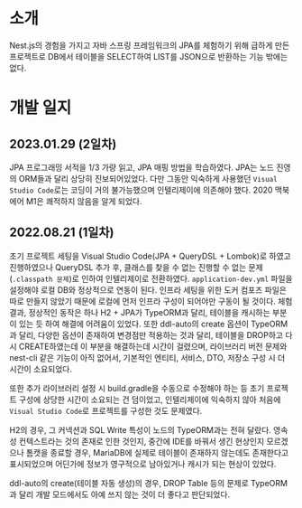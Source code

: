 # 소개

Nest.js의 경험을 가지고 자바 스프링 프레임워크의 JPA를 체험하기 위해 급하게 만든 프로젝트로 DB에서 테이블을 SELECT하여 LIST를 JSON으로 반환하는 기능 밖에는 없다.

# 개발 일지

## 2023.01.29 (2일차)

JPA 프로그래밍 서적을 1/3 가량 읽고, JPA 매핑 방법을 학습하였다. JPA는 노드 진영의 ORM들과 달리 상당히 진보되어있었다. 다만 그동안 익숙하게 사용했던 `Visual Studio Code`로는 코딩이 거의 불가능했으며 인텔리제이에 의존해야 했다. 2020 맥북 에어 M1은 쾌적하지 않음을 알게 되었다.

## 2022.08.21 (1일차)

초기 프로젝트 세팅을 Visual Studio Code(JPA + QueryDSL + Lombok)로 하였고 진행하였으나 QueryDSL 추가 후, 클래스를 찾을 수 없는 진행할 수 없는 문제(`.classpath 문제`)로 인하여 인텔리제이로 전환하였다.
`application-dev.yml` 파일을 설정해야 로컬 DB와 정상적으로 연동이 된다. 인프라 세팅을 위한 도커 컴포즈 파일은 따로 만들지 않았기 때문에 로컬에 먼저 인프라 구성이 되어야만 구동이 될 것이다.
체험 결과, 정상적인 동작은 하나 H2 + JPA가 TypeORM과 달리, 테이블을 캐시하는 부분이 있는 듯 하여 해결에 어려움이 있었다. 
또한 ddl-auto의 create 옵션이 TypeORM과 달리, 다양한 옵션이 존재하여 변경점만 적용하는 것과 달리, 테이블을 DROP하고 다시 CREATE하였는데 이 부분을 해결하는데 시간이 걸렸으며, 
라이브러리 버전 문제와 nest-cli 같은 기능이 아직 없어서, 기본적인 엔티티, 서비스, DTO, 저장소 구성 시 더 시간이 소요되었다. 

또한 추가 라이브러리 설정 시 build.gradle을 수동으로 수정해야 하는 등 초기 프로젝트 구성에 상당한 시간이 소요되는 건 덤이었고, 인텔리제이에 익숙하지 않아 처음에 `Visual Studio Code`로 프로젝트를 구성한 것도 문제였다.

H2의 경우, 그 커넥션과 SQL Write 특성이 노드의 TypeORM과는 전혀 달랐다. 영속성 컨텍스트라는 것의 존재로 인한 것인지, 중간에 IDE를 바꿔서 생긴 현상인지 모르겠으나 톰캣을 종료할 경우, MariaDB에 실제로 테이블이 존재하지 않는데도 존재한다고 표시되었으며 
어딘가에 정보가 영구적으로 남아있거나 캐시가 되는 현상이 있었다.

ddl-auto의 create(테이블 자동 생성)의 경우, DROP Table 등의 문제로 TypeORM과 달리 개발 모드에서도 아예 쓰지 않는 것이 더 좋다고 판단되었다. 